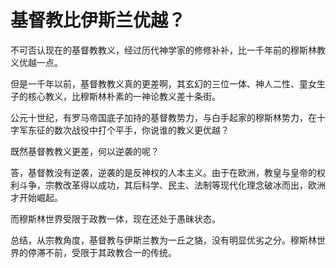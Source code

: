 # 基督教比伊斯兰优越？

不可否认现在的基督教教义，经过历代神学家的修修补补，比一千年前的穆斯林教义优越一点。

但是一千年以前，基督教教义真的更差啊，其玄幻的三位一体、神人二性、童女生子的核心教义，比穆斯林朴素的一神论教义差十条街。

公元十世纪，有罗马帝国底子加持的基督教势力，与白手起家的穆斯林势力，在十字军东征的数次战役中打个平手，你说谁的教义更优越？

既然基督教教义更差，何以逆袭的呢？

答，基督教没有逆袭，逆袭的是反神权的人本主义。由于在欧洲，教皇与皇帝的权利斗争，宗教改革得以成功，其后科学、民主、法制等现代化理念破冰而出，欧洲才开始崛起。

而穆斯林世界受限于政教一体，现在还处于愚昧状态。

总结，从宗教角度，基督教与伊斯兰教为一丘之貉，没有明显优劣之分。穆斯林世界的停滞不前，受限于其政教合一的传统。